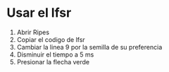 # Usar el lfsr

1. Abrir Ripes
2. Copiar el codigo de lfsr
3. Cambiar la linea 9 por la semilla de su preferencia
4. Disminuir el tiempo a 5 ms
5. Presionar la flecha verde
